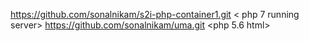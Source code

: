 
https://github.com/sonalnikam/s2i-php-container1.git < php 7 running server>
https://github.com/sonalnikam/uma.git <php 5.6 html>
